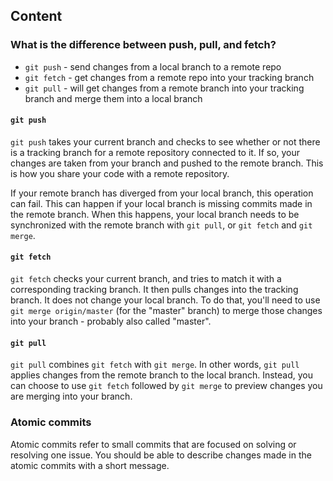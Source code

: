 ## Content

### What is the difference between push, pull, and fetch?

- `git push` - send changes from a local branch to a remote repo
- `git fetch` - get changes from a remote repo into your tracking branch
- `git pull` - will get changes from a remote branch into your tracking branch and merge them into a local branch

#### `git push`
`git push` takes your current branch and checks to see whether or not there is a tracking branch for a remote repository connected to it. If so, your changes are taken from your branch and pushed to the remote branch. This is how you share your code with a remote repository.

If your remote branch has diverged from your local branch, this operation can fail. This can happen if your local branch is missing commits made in the remote branch. When this happens, your local branch needs to be synchronized with the remote branch with `git pull`, or `git fetch` and `git merge`.

#### `git fetch` 
`git fetch` checks your current branch, and tries to match it with a corresponding tracking branch. It then pulls changes into the tracking branch. It does not change your local branch. To do that, you'll need to use `git merge origin/master` (for the "master" branch) to merge those changes into your branch - probably also called "master".

#### `git pull`
`git pull` combines `git fetch` with `git merge`. In other words, `git pull` applies changes from the remote branch to the local branch. Instead, you can choose to use `git fetch` followed by `git merge` to preview changes you are merging into your branch.

### Atomic commits
Atomic commits refer to small commits that are focused on solving or resolving one issue. You should be able to describe changes made in the atomic commits with a short message.